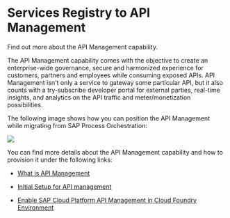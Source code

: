 <!-- loio0b47fd88cef54fa08f534b6760bb62cf -->

# Services Registry to API Management

Find out more about the API Management capability.

The API Management capability comes with the objective to create an enterprise-wide governance, secure and harmonized experience for customers, partners and employees while consuming exposed APIs. API Management isn't only a service to gateway some particular API, but it also counts with a try-subscribe developer portal for external parties, real-time insights, and analytics on the API traffic and meter/monetization possibilities.

The following image shows how you can position the API Management while migrating from SAP Process Orchestration:

![](images/InterfGov_SRtoAPIM_png_956a575.png)

You can find more details about the API Management capability and how to provision it under the following links:

-   [What is API Management](https://help.sap.com/viewer/66d066d903c2473f81ec33acfe2ccdb4/Cloud/en-US/0aef7634df25497896abf18faac8a1ce.html)

-   [Initial Setup for API management](https://help.sap.com/viewer/66d066d903c2473f81ec33acfe2ccdb4/Cloud/en-US/65c51104497e4ad1ac12d273e8cee2d2.html)

-   [Enable SAP Cloud Platform API Management in Cloud Foundry Environment](https://blogs.sap.com/2020/06/22/part-1-enable-sap-cloud-platform-api-management-in-cloud-foundry-environment/)


